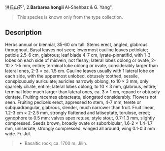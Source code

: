 洪氏山芥",
2.**Barbarea hongii** Al-Shehbaz & G. Yang",

> This species is known only from the type collection.

## Description
Herbs annual or biennial, 35-60 cm tall. Stems erect, angled, glabrous throughout. Basal leaves not seen; lowermost cauline leaves petiolate; petiole 2.5-6 cm, glabrous; leaf blade 4-7 cm, lyrate-pinnatifid, with 1-3 lobes on each side of midvein, not fleshy; lateral lobes oblong or ovate, 2-10 × 1-5 mm, entire; terminal lobe oblong or ovate, considerably larger than lateral ones, 2-3 × ca. 1.5 cm. Cauline leaves usually with 1 lateral lobe on each side, with the uppermost unlobed, obtusely toothed, sessile, conspicuously auriculate; auricles narrowly oblong, to 10 × 3 mm, only sparsely ciliate, entire; lateral lobes oblong, to 10 × 3 mm, glabrous, entire; terminal lobe much larger than lateral ones, ca. 3 × 1 cm, repand or obtusely dentate. Fruiting racemes ebracteate, elongated considerably. Flowers not seen. Fruiting pedicels erect, appressed to stem, 4-7 mm, terete or subquadrangular, glabrous, slender, much narrower than fruit. Fruit linear, 1.2-3 cm × 2-2.5 mm, strongly flattened and latiseptate, torulose, erect; gynophore to 0.5 mm; valves apex retuse; style stout, 0.7-1.3 mm, slightly compressed. Seeds brown, broadly ovate or suborbicular, 1.6-2 × 1.4-1.7 mm, uniseriate, strongly compressed, winged all around; wing 0.1-0.3 mm wide. Fr. Jul.

> * Basaltic rock; ca. 1700 m. Jilin.
